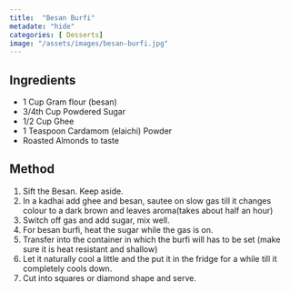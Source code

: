 ```yaml
---
title:  "Besan Burfi"
metadate: "hide"
categories: [ Desserts]
image: "/assets/images/besan-burfi.jpg"
---
```




## Ingredients

- 1 Cup Gram flour (besan)
- 3/4th Cup Powdered Sugar
- 1/2 Cup Ghee
- 1 Teaspoon Cardamom (elaichi) Powder
- Roasted Almonds to taste

## Method

1. Sift the Besan. Keep aside.
2. In a kadhai add ghee and besan, sautee on slow gas till it changes colour to a dark brown and leaves aroma(takes about half an hour)
3. Switch off gas and add sugar, mix well. 
4. For besan burfi, heat the sugar while the gas is on.
5. Transfer into the container in which the burfi will has to be set (make sure it is heat resistant and shallow)
6. Let it naturally cool a little and the put it in the fridge for a while till it completely cools down. 
7. Cut into squares or diamond shape and serve.